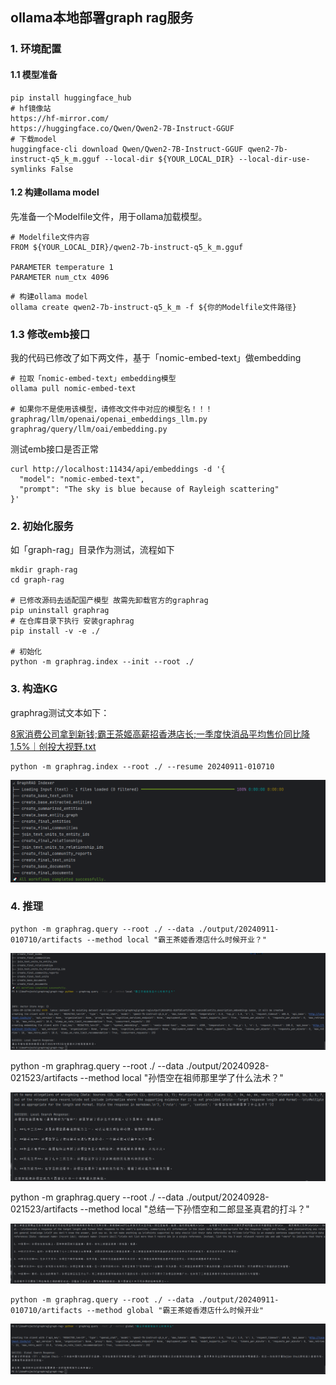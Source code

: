 ## ollama本地部署graph rag服务

### 1. 环境配置

#### 1.1 模型准备
```
pip install huggingface_hub
# hf镜像站
https://hf-mirror.com/
https://huggingface.co/Qwen/Qwen2-7B-Instruct-GGUF
# 下载model
huggingface-cli download Qwen/Qwen2-7B-Instruct-GGUF qwen2-7b-instruct-q5_k_m.gguf --local-dir ${YOUR_LOCAL_DIR} --local-dir-use-symlinks False
```

#### 1.2 构建ollama model

先准备一个Modelfile文件，用于ollama加载模型。

```
# Modelfile文件内容
FROM ${YOUR_LOCAL_DIR}/qwen2-7b-instruct-q5_k_m.gguf

PARAMETER temperature 1
PARAMETER num_ctx 4096
```
```
# 构建ollama model
ollama create qwen2-7b-instruct-q5_k_m -f ${你的Modelfile文件路径}
```

### 1.3 修改emb接口

我的代码已修改了如下两文件，基于「nomic-embed-text」做embedding

```
# 拉取「nomic-embed-text」embedding模型
ollama pull nomic-embed-text

# 如果你不是使用该模型，请修改文件中对应的模型名！！！
graphrag/llm/openai/openai_embeddings_llm.py
graphrag/query/llm/oai/embedding.py
```

测试emb接口是否正常

```
curl http://localhost:11434/api/embeddings -d '{
  "model": "nomic-embed-text",
  "prompt": "The sky is blue because of Rayleigh scattering"
}'
```

### 2. 初始化服务

如「graph-rag」目录作为测试，流程如下

```
mkdir graph-rag 
cd graph-rag

# 已修改源码去适配国产模型 故需先卸载官方的graphrag
pip uninstall graphrag
# 在仓库目录下执行 安装graphrag
pip install -v -e ./

# 初始化
python -m graphrag.index --init --root ./
```

### 3. 构造KG

graphrag测试文本如下：

[8家消费公司拿到新钱;霸王茶姬高薪招香港店长;一季度快消品平均售价同比降1.5%｜创投大视野.txt](https://new.qq.com/rain/a/20240629A021ZR00)

```
python -m graphrag.index --root ./ --resume 20240911-010710
```
![graph_index.png](assets/graph_index.png)

### 4. 推理

```
python -m graphrag.query --root ./ --data ./output/20240911-010710/artifacts --method local "霸王茶姬香港店什么时候开业？"
```
![local_query.png](assets/local_query.png)

python -m graphrag.query --root ./ --data ./output/20240928-021523/artifacts --method local "孙悟空在祖师那里学了什么法术？"

![img.png](assets/local_query_wukong_case1.png)

python -m graphrag.query --root ./ --data ./output/20240928-021523/artifacts --method local "总结一下孙悟空和二郎显圣真君的打斗？"

![img.png](assets/local_query_wukong_case2.png)

```
python -m graphrag.query --root ./ --data ./output/20240911-010710/artifacts --method global "霸王茶姬香港店什么时候开业"
```
![global_query.png](assets/global_query.png)